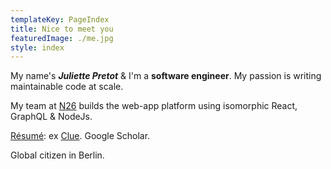 ```yaml
---
templateKey: PageIndex
title: Nice to meet you
featuredImage: ./me.jpg
style: index
---
```


My name's **_Juliette Pretot_** & I'm a **software engineer**. My passion is writing maintainable code at scale.

My team at [N26](https://n26.com) builds the web-app platform using isomorphic React, GraphQL & NodeJs.

<span class="secondary-text">

[Ré­sumé](/about/cv): ex [Clue](https://helloclue.com/app.html). Google Scholar.

Global citizen in Berlin.

</span>

